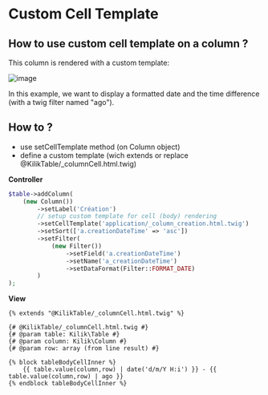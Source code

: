 # Custom Cell Template

## How to use custom cell template on a column ?

This column is rendered with a custom template: 

![image](https://user-images.githubusercontent.com/10455897/127518818-59b57ac5-db70-445d-9623-a1862819cb81.png)

In this example, we want to display a formatted date and the time difference (with a twig filter named "ago").

## How to ?

- use setCellTemplate method (on Column object)
- define a custom template (wich extends or replace @KilikTable/_columnCell.html.twig)

**Controller**

```php
$table->addColumn(
    (new Column())
        ->setLabel('Création')
        // setup custom template for cell (body) rendering
        ->setCellTemplate('application/_column_creation.html.twig') 
        ->setSort(['a.creationDateTime' => 'asc'])
        ->setFilter(
            (new Filter())
                ->setField('a.creationDateTime')
                ->setName('a_creationDateTime')
                ->setDataFormat(Filter::FORMAT_DATE)
        )
);
```

**View**

```twig
{% extends "@KilikTable/_columnCell.html.twig" %}

{# @KilikTable/_columnCell.html.twig #}
{# @param table: Kilik\Table #}
{# @param column: Kilik\Column #}
{# @param row: array (from line result) #}

{% block tableBodyCellInner %}
    {{ table.value(column,row) | date('d/m/Y H:i') }} - {{ table.value(column,row) | ago }}
{% endblock tableBodyCellInner %}
```
